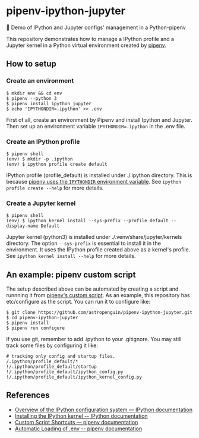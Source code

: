 # pipenv-ipython-jupyter
:penguin: Demo of IPython and Jupyter configs' management in a Python-pipenv

This repository demonstrates how to manage a IPython profile and a Jupyter kernel in a Python virtual environment created by [pipenv](https://pipenv.readthedocs.io/en/latest/).

## How to setup

### Create an environment

```shell
$ mkdir env && cd env
$ pipenv --python 3
$ pipenv install ipython jupyter
$ echo 'IPYTHONDIR=.ipython' >> .env
```

First of all, create an environment by Pipenv and install Ipython and Jupyter.
Then set up an environment variable `IPYTHONDIR=.ipython` in the .env file.

### Create an IPython profile

```shell
$ pipenv shell
(env) $ mkdir -p .ipython
(env) $ ipython profile create default
```

IPython profile (profile_default) is installed under ./.ipython directory.
This is because [pipenv uses the `IPYTHONDIR` environment variable](https://pipenv.readthedocs.io/en/latest/advanced/#automatic-loading-of-env).
See `ipython profile create --help` for more details.

### Create a Jupyter kernel

```shell
$ pipenv shell
(env) $ ipython kernel install --sys-prefix --profile default --display-name Default
```

Jupyter kernel (python3) is installed under ./.venv/share/jupyter/kernels directory.
The option `--sys-prefix` is essential to install it in the environment.
It uses the IPython profile created above as a kernel's profile.
See `ipython kernel install --help` for more details.

## An example: pipenv custom script

The setup described above can be automated by creating a script and runnning it from [pipenv's custom script](https://pipenv.readthedocs.io/en/latest/advanced/#custom-script-shortcuts).
As an example, this repository has etc/configure as the script.
You can run it to configure like:

```shell
$ git clone https://github.com/astropenguin/pipenv-ipython-jupyter.git
$ cd pipenv-ipython-jupyter
$ pipenv install
$ pipenv run configure
```

If you use git, remember to add .ipython to your .gitignore.
You may still track some files by configuring it like:

```
# tracking only config and startup files.
/.ipython/profile_default/*
!/.ipython/profile_default/startup
!/.ipython/profile_default/ipython_config.py
!/.ipython/profile_default/ipython_kernel_config.py
```

## References

+ [Overview of the IPython configuration system — IPython documentation](https://ipython.readthedocs.io/en/stable/development/config.html)
+ [Installing the IPython kernel -- IPython documentation](https://ipython.readthedocs.io/en/stable/install/kernel_install.html)
+ [Custom Script Shortcuts — pipenv documentation](https://pipenv.readthedocs.io/en/latest/advanced/#custom-script-shortcuts)
+ [Automatic Loading of .env -- pipenv documentation](https://pipenv.readthedocs.io/en/latest/advanced/#automatic-loading-of-env)